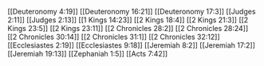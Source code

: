 [[Deuteronomy 4:19]]
[[Deuteronomy 16:21]]
[[Deuteronomy 17:3]]
[[Judges 2:11]]
[[Judges 2:13]]
[[1 Kings 14:23]]
[[2 Kings 18:4]]
[[2 Kings 21:3]]
[[2 Kings 23:5]]
[[2 Kings 23:11]]
[[2 Chronicles 28:2]]
[[2 Chronicles 28:24]]
[[2 Chronicles 30:14]]
[[2 Chronicles 31:1]]
[[2 Chronicles 32:12]]
[[Ecclesiastes 2:19]]
[[Ecclesiastes 9:18]]
[[Jeremiah 8:2]]
[[Jeremiah 17:2]]
[[Jeremiah 19:13]]
[[Zephaniah 1:5]]
[[Acts 7:42]]
